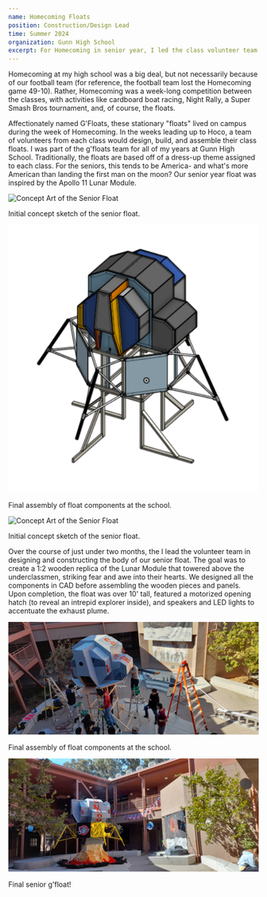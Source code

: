 ```yaml
---
name: Homecoming Floats
position: Construction/Design Lead
time: Summer 2024
organization: Gunn High School
excerpt: For Homecoming in senior year, I led the class volunteer team to construct and build our 'float' - a 2:1 wooden replica of the Moon Lander.
---
```

<p>Homecoming at my high school was a big deal, but not necessarily because of our football team (for reference, the football team lost the Homecoming game 49-10). Rather, Homecoming was a week-long competition between the classes, with activities like cardboard boat racing, Night Rally, a Super Smash Bros tournament, and, of course, the floats.</p>
<p>Affectionately named G'Floats, these stationary "floats" lived on campus during the week of Homecoming. In the weeks leading up to Hoco, a team of volunteers from each class would design, build, and assemble their class floats. I was part of the g'floats team for all of my years at Gunn High School. Traditionally, the floats are based off of a dress-up theme assigned to each class. For the seniors, this tends to be America- and what's more American than landing the first man on the moon? Our senior year float was inspired by the Apollo 11 Lunar Module.</p>

<div class="proj-photo-wrapper">
  <div class="proj-photo">
    <img src="../../assets/images/float_cad.png" alt="Concept Art of the Senior Float" style="place-self: center;">
    <p> Initial concept sketch of the senior float. </p>  
  </div>
  
  <div class="proj-photo">
    <img src="../assets/images/float_cad2.png" alt="Construction of the float." style="place-self: center;">
    <p> Final assembly of float components at the school. </p>  
  </div>
  
  <div class="proj-photo">
    <img src="../../assets/images/float_concept.jpg" alt="Concept Art of the Senior Float" style="place-self: center;">
    <p> Initial concept sketch of the senior float. </p>  
  </div>

</div>
 
<p>Over the course of just under two months, the I lead the volunteer team in designing and constructing the body of our senior float. The goal was to create a 1:2 wooden replica of the Lunar Module that towered above the underclassmen, striking fear and awe into their hearts. We designed all the components in CAD before assembling the wooden pieces and panels. Upon completion, the float was over 10' tall, featured a motorized opening hatch (to reveal an intrepid explorer inside), and speakers and LED lights to accentuate the exhaust plume.</p>

<div class="proj-photo-wrapper">
  
  <div class="proj-photo">
    <img src="../assets/images/float_construction.jpg" alt="Construction of the float." style="place-self: center;">
    <p> Final assembly of float components at the school. </p>  
  </div>
  
  <div class="proj-photo">
    <img src="../assets/images/float_finished.jpg" alt="Finished float." style="place-self: center;">
    <p> Final senior g'float! </p>  
  </div>

</div>
 
